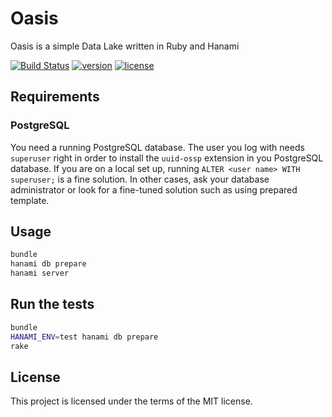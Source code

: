 # Oasis

Oasis is a simple Data Lake written in Ruby and Hanami

[![Build Status](https://travis-ci.org/toch/oasis.svg?branch=master)](https://travis-ci.org/toch/oasis)
[![version](https://img.shields.io/badge/version-unreleased-blue.svg)](./CHANGELOG.md)
[![license](https://img.shields.io/badge/license-MIT-blue.svg)](./LICENSE.md)

## Requirements

### PostgreSQL

You need a running PostgreSQL database. The user you log with needs `superuser`
right in order to install the `uuid-ossp` extension in you PostgreSQL database.
If you are on a local set up, running `ALTER <user name> WITH superuser;` is a
fine solution. In other cases, ask your database administrator or look for
a fine-tuned solution such as using prepared template.

## Usage

```Bash
bundle
hanami db prepare
hanami server
```

## Run the tests

```Bash
bundle
HANAMI_ENV=test hanami db prepare
rake
```

## License

This project is licensed under the terms of the MIT license.
